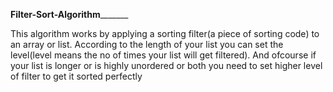 __________________________________________________Filter-Sort-Algorithm_________________________________________________________

This algorithm works by applying a sorting filter(a piece of sorting code) to an array or list.
According to the length of your list you can set the level(level means the no of times your list will get filtered).
And ofcourse if your list is longer or is highly unordered or both you need to set higher level of filter to get it sorted perfectly
